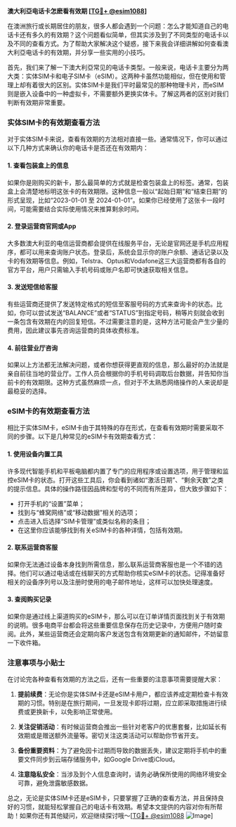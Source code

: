 **澳大利亞电话卡怎麽看有效期 [[TG💪+ @esim1088](https://t.me/s/esim1088)]**

在澳洲旅行或长期居住的朋友，很多人都会遇到一个问题：怎么才能知道自己的电话卡还有多久的有效期？这个问题看似简单，但其实涉及到了不同类型的电话卡以及不同的查看方式。为了帮助大家解决这个疑惑，接下来我会详细讲解如何查看澳大利亞电话卡的有效期，并分享一些实用的小技巧。

首先，我们来了解一下澳大利亞常见的电话卡类型。一般来说，电话卡主要分为两大类：实体SIM卡和电子SIM卡（eSIM）。这两种卡虽然功能相似，但在使用和管理上却有着很大的区别。实体SIM卡是我们平时最常见的那种物理卡片，而eSIM则是嵌入设备中的一种虚拟卡，不需要额外更换实体卡。了解这两者的区别对我们判断有效期非常重要。

### 实体SIM卡的有效期查看方法

对于实体SIM卡来说，查看有效期的方法相对直接一些。通常情况下，你可以通过以下几种方式来确认你的电话卡是否还在有效期内：

#### 1. 查看包装盒上的信息
如果你是刚购买的新卡，那么最简单的方式就是检查包装盒上的标签。通常，包装盒上会清楚地标明这张卡的有效期限。这种信息一般以“起始日期”和“结束日期”的形式呈现，比如“2023-01-01 至 2024-01-01”。如果你已经使用了这张卡一段时间，可能需要结合实际使用情况来推算剩余时间。

#### 2. 登录运营商官网或App
大多数澳大利亚的电信运营商都会提供在线服务平台，无论是官网还是手机应用程序，都可以用来查询账户状态。登录后，系统会显示你的账户余额、通话记录以及卡的有效期等信息。例如，Telstra、Optus和Vodafone这三大运营商都有各自的官方平台，用户只需输入手机号码或账户名即可快速获取相关信息。

#### 3. 发送短信给客服
有些运营商还提供了发送特定格式的短信至客服号码的方式来查询卡的状态。比如，你可以尝试发送“BALANCE”或者“STATUS”到指定号码，稍等片刻就会收到一条包含有效期在内的回复短信。不过需要注意的是，这种方法可能会产生少量的费用，因此建议事先咨询运营商的具体收费标准。

#### 4. 前往营业厅咨询
如果以上方法都无法解决问题，或者你想获得更直观的信息，那么最好的办法就是亲自前往当地的营业厅。工作人员会根据你的手机号码调取后台数据，并告知你当前卡的有效期限。这种方式虽然麻烦一点，但对于不太熟悉网络操作的人来说却是最稳妥的选择。

### eSIM卡的有效期查看方法

相比于实体SIM卡，eSIM卡由于其特殊的存在形式，在查看有效期时需要采取不同的步骤。以下是几种常见的eSIM卡有效期查看方式：

#### 1. 使用设备内置工具
许多现代智能手机和平板电脑都内置了专门的应用程序或设置选项，用于管理和监控eSIM卡的状态。打开这些工具后，你会看到诸如“激活日期”、“剩余天数”之类的提示信息。具体的操作路径因品牌和型号的不同而有所差异，但大致步骤如下：
- 打开手机的“设置”菜单；
- 找到与“蜂窝网络”或“移动数据”相关的选项；
- 点击进入后选择“SIM卡管理”或类似名称的条目；
- 在这里你应该能够找到有关eSIM卡的各种详情，包括有效期。

#### 2. 联系运营商客服
如果你无法通过设备本身找到所需信息，那么联系运营商客服也是一个不错的选择。他们可以通过电话或在线聊天的方式帮助你核实eSIM卡的状态。记得准备好相关的设备序列号以及注册时使用的电子邮件地址，这样可以加快处理速度。

#### 3. 查阅购买记录
如果你是通过线上渠道购买的eSIM卡，那么可以在订单详情页面找到关于有效期的说明。很多电商平台都会将这些重要信息保存在历史记录中，方便用户随时查阅。此外，某些运营商还会定期向客户发送包含有效期更新的通知邮件，不妨留意一下收件箱。

### 注意事项与小贴士

在讨论完各种查看有效期的方法之后，还有一些重要的注意事项需要提醒大家：

1. **提前续费**：无论你是实体SIM卡还是eSIM卡用户，都应该养成定期检查卡有效期的习惯。特别是在旅行期间，一旦发现卡即将过期，应立即采取措施进行续费或更换新卡，以免影响正常使用。

2. **关注促销活动**：有时候运营商会推出一些针对老客户的优惠套餐，比如延长有效期或是赠送额外流量等。密切关注这类活动可以帮助你节省开支。

3. **备份重要资料**：为了避免因卡过期而导致的数据丢失，建议定期将手机中的重要文件同步到云端存储服务中，如Google Drive或iCloud。

4. **注意隐私安全**：当涉及到个人信息查询时，请务必确保所使用的网络环境安全可靠，避免泄露敏感数据。

总之，无论是实体SIM卡还是eSIM卡，只要掌握了正确的查看方法，并且保持良好的习惯，就能轻松掌握自己的电话卡有效期。希望本文提供的内容对你有所帮助！如果你还有其他疑问，欢迎继续探讨哦～[[TG💪+ @esim1088](https://t.me/s/esim1088) ![Image](https://i.postimg.cc/4NQfJmqS/Snipaste-2025-05-13-00-14-12.png)]